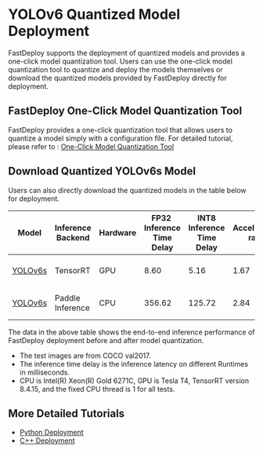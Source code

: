 # YOLOv6 Quantized Model Deployment

FastDeploy supports the deployment of quantized models and provides a one-click model quantization tool.
Users can use the one-click model quantization tool to quantize and deploy the models themselves or download the quantized models provided by FastDeploy directly for deployment.

## FastDeploy One-Click Model Quantization Tool

FastDeploy provides a one-click quantization tool that allows users to quantize a model simply with a configuration file.
For detailed tutorial, please refer to : [One-Click Model Quantization Tool](../../../../../../../tools/quantization/)

## Download Quantized YOLOv6s Model

Users can also directly download the quantized models in the table below for deployment.

| Model                                                                   | Inference Backend | Hardware | FP32  Inference Time Delay | INT8 Inference Time Delay | Acceleration ratio | FP32 mAP | INT8 mAP | Method                          |
| ----------------------------------------------------------------------- | ----------------- | -------- | -------------------------- | ------------------------- | ------------------ | -------- | -------- | ------------------------------- |
| [YOLOv6s](https://bj.bcebos.com/paddlehub/fastdeploy/yolov6s_quant.tar) | TensorRT          | GPU      | 8.60                       | 5.16                      | 1.67               | 42.5     | 40.6     | Quantized distillation training |
| [YOLOv6s](https://bj.bcebos.com/paddlehub/fastdeploy/yolov6s_quant.tar) | Paddle Inference  | CPU      | 356.62                     | 125.72                    | 2.84               | 42.5     | 41.2     | Quantized distillation training |

The data in the above table shows the end-to-end inference performance of FastDeploy deployment before and after model quantization.

- The test images are from COCO val2017.
- The inference time delay is the inference latency on different Runtimes in milliseconds.
- CPU is Intel(R) Xeon(R) Gold 6271C, GPU is Tesla T4, TensorRT version 8.4.15, and the fixed CPU thread is 1 for all tests.

## More Detailed Tutorials

- [Python Deployment](python)
- [C++ Deployment](cpp)
